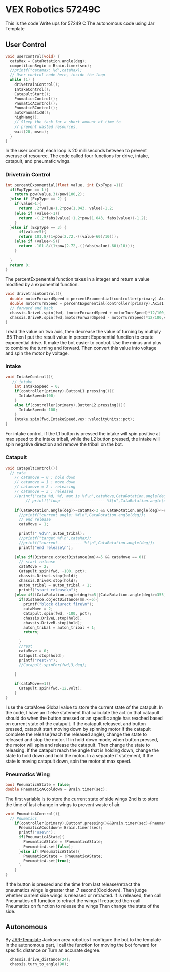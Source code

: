 # VEX Robotics 57249C
This is the code Write ups for 57249 C
The autonomous code using Jar Template

## User Control

```c++
void usercontrol(void) {
  cataMax = CataRotation.angle(deg);
  competitionBegin = Brain.timer(sec);
  //printf("catamax: %d",cataMax);
  // User control code here, inside the loop
  while (1) {
    drivetrainControl();    
    IntakeControl();
    CatapultStart();
    PnumaticsControl();    
    PnumaticAControl();
    PnumaticBControl();
    autoPnumaticB();
    highHang();
    // Sleep the task for a short amount of time to
    // prevent wasted resources.
    wait(20, msec);
  }
}
```
In the user control, each loop is 20 milliseconds between to prevent overuse of resource.
The code called four functions for drive, intake, catapult, and pneumatic wings.
### Drivetrain Control
```c++
int percentExponential(float value, int ExpType =1){
  if(ExpType == 1){
    return pow(value,3)/pow(100,2);
  }else if (ExpType == 2) {
    if(value>1){
      return .2*value+1.2*pow(1.043, value)-1.2;
    }else if (value<-1){
      return -(.2*fabs(value)+1.2*pow(1.043, fabs(value))-1.2);
    }
  }else if (ExpType == 3) {
      if(value>5){
      return 101.8/(1+pow(2.72,-((value-60)/10)));
    }else if (value<-5){
      return -101.8/(1+pow(2.72,-((fabs(value)-60)/10)));
    }
  
  }
  return 0;
}
```
The percentExpenential function takes in a integer and return a value modified by a exponential function. 
```c++
void drivetrainControl(){
  double motorForwardSpeed = percentExponential(controller(primary).Axis3.position(pct),2);
  double motorTurnSpeed = percentExponential(controller(primary).Axis1.position(pct)*.85,2);
  // forward and back
  chassis.DriveL.spin(fwd, (motorForwardSpeed + motorTurnSpeed)*12/100,volt);
  chassis.DriveR.spin(fwd,(motorForwardSpeed - motorTurnSpeed)*12/100,volt);
}
```
I read the value on two axis, then decrease the value of turning by multiply .85
Then I put the result value in percent Exponential function to create exponential drive. It make the bot easier to control. 
Use the minus and plus to combine the turning and forward. 
Then convert this value into voltage and spin the motor by voltage.
### Intake
```c++
void IntakeControl(){
   // intake
    int IntakeSpeed = 0;
    if(controller(primary).ButtonL1.pressing()){
      IntakeSpeed=100;
    }
    else if(controller(primary).ButtonL2.pressing()){
      IntakeSpeed=-100;
    }
    Intake.spin(fwd,IntakeSpeed,vex::velocityUnits::pct);
}
```
For intake control, if the L1 button is pressed the intake will spin positive at max speed to the intake triball, while the L2 button pressed, the intake will spin negative direction and remove the triball on the bot. 
### Catapult
```c++
void CatapultControl(){
  // cata
    // catamove = 0 : hold down
    // catamove = 1 : move down
    // catamove = 2 : releasing
    // catamove = 3 : released  
    //printf("cata %d, %f, max is %f\n",cataMove,CataRotation.angle(deg),cataMax);
         // printf("loop-------------------- %f\n",CataRotation.angle(deg));

    if(CataRotation.angle(deg)>=cataMax-3 && CataRotation.angle(deg)<=cataMax+3&&cataMove!=1){
      //printf("current angle: %f\n",CataRotation.angle(deg));
      // end release
      cataMove = 1;      
      
      printf(" %d\n",auton_tribal); 
      //printf("target %f\n",cataMax); 
      //printf("current----------- %f\n",CataRotation.angle(deg));
      printf("end release\n");
       
    }else if(Distance.objectDistance(mm)<=5 && cataMove == 0){
      // start release
      cataMove = 2; 
      Catapult.spin(fwd, -100, pct);
      chassis.DriveL.stop(hold);
      chassis.DriveR.stop(hold);
      auton_tribal = auton_tribal + 1;
      printf("start release\n");
    }else if((CataRotation.angle(deg)<=5||CataRotation.angle(deg)>=355) && (cataMove==1)){
      if(Distance.objectDistance(mm)<=5){
        printf("block diurect fire\n");
        cataMove = 2; 
        Catapult.spin(fwd, -100, pct);
        chassis.DriveL.stop(hold);
        chassis.DriveR.stop(hold);
        auton_tribal = auton_tribal + 1;
        return;

      }
      //rest
      cataMove = 0;
      Catapult.stop(hold); 
      printf("rest\n");
      //Catapult.spinFor(fwd,3,deg);

    }
    
    if(cataMove==1){
      Catapult.spin(fwd,-12,volt);
    }
}
```
I use the cataMove Global value to store the current state of the catapult.
In the code, I have an if else statement that calculate the action that catapult should do when the button pressed or an specific angle has reached based on current state of the catapult. 
If the catapult released, and button pressed, catapult start moving down by spinning motor
If the catapult complete the release(reach the released angle), change the state to released and stop the motor.
If in hold down mode, when button pressed, the motor will spin and release the catapult. 
Then change the state to releasing. 
If the catapult reach the angle that is holding down, change the state to hold down and hold the motor. 
In a separate if statement, If the state is moving catapult down, spin the motor at max speed. 

### Pneumatics Wing
```c++
bool PneumaticAState = false;
double PneumaticACooldown = Brain.timer(sec);

```
The first variable is to store the current state of side wings
2nd is to store the time of last change in wings to prevent waste of air. 

```c++
void PnumaticAControl(){
  // Pnumatics
    if(controller(primary).ButtonY.pressing()&&Brain.timer(sec)-PneumaticACooldown>=.3){
      PneumaticACooldown= Brain.timer(sec);
      printf("use\n");
      if(PneumaticAState){
        PneumaticAState = !PneumaticAState;
        PneumaticA.set(false);
      }else if(!PneumaticAState){
        PneumaticAState = !PneumaticAState;
        PneumaticA.set(true);
      }
    }
}
```
If the button is pressed and the time from last release/retract the pneumatics wings is greater than .7 second(Cooldown). 
Then judge whether current side wings is released or retracted. 
If is released, then call Pneumatics off function to retract the wings
If retracted then call Pneumatics on function to release the wings
Then change the state of the side.
## Autonomous
By [JAR-Template](https://jacksonarearobotics.github.io/JAR-Template/)
Jackson area robotics
I configure the bot to the template 
In the autonomous part, I call the function for moving the bot 
forward for specific distance or Turn an accurate degree. 
```c++
  chassis.drive_distance(24);
  chassis.turn_to_angle(90);

```






















